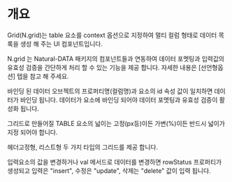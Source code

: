 개요
===

Grid(N.grid)는 table 요소를 context 옵션으로 지정하여 멀티 컬럼 형태로 데이터 목록을 생성 해 주는 UI 컴포넌트입니다.

<p class="alert">N.grid 는 Natural-DATA 패키지의 컴포넌트들과 연동하여 데이터 포멧팅과 입력값의 유효성 검증을 간단하게 처리 할 수 있는 기능을 제공 합니다. 자세한 내용은 [선언형옵션] 탭을 참고 해 주세요.</p>
<p class="alert">바인딩 된 데이터 오브젝트의 프로퍼티명(컬럼명)과 요소의 id 속성 값이 일치하면 데이터가 바인딩 됩니다. 데이터가 요소에 바인딩 되어야 데이터 포멧팅과 유효성 검증이 활성화 됩니다.</p>
<p class="alert">그리드로 만들어질 TABLE 요소의 넓이는 고정(px등)이든 가변(%)이든 반드시 넓이가 지정 되어야 합니다.</p>
<p class="alert">헤더고정형, 리스트형 두 가지 타입의 그리드를 제공 합니다.</p>
<p class="alert">입력요소의 값을 변경하거나 val 메서드로 데이터를 변경하면 rowStatus 프로퍼티가 생성되고 입력은 "insert", 수정은 "update", 삭제는 "delete" 값이 입력 됩니다.</p>